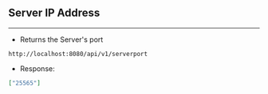 ## Server IP Address
---
- Returns the Server's port
```
http://localhost:8080/api/v1/serverport
```
- Response:
```json
["25565"]
```